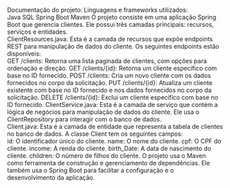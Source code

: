 Documentação do projeto:  Linguagens e frameworks utilizados:  
Java
SQL
Spring Boot
Maven
O projeto consiste em uma aplicação Spring Boot que gerencia clientes. Ele possui três camadas principais: recursos, serviços e entidades.  
ClientResources.java: Esta é a camada de recursos que expõe endpoints REST para manipulação de dados do cliente. Os seguintes endpoints estão disponíveis:  
GET /clients: Retorna uma lista paginada de clientes, com opções para ordenação e direção.
GET /clients/{id}: Retorna um cliente específico com base no ID fornecido.
POST /clients: Cria um novo cliente com os dados fornecidos no corpo da solicitação.
PUT /clients/{id}: Atualiza um cliente existente com base no ID fornecido e nos dados fornecidos no corpo da solicitação.
DELETE /clients/{id}: Exclui um cliente específico com base no ID fornecido.
ClientService.java: Esta é a camada de serviço que contém a lógica de negócios para manipulação de dados do cliente. Ele usa o ClientRepository para interagir com o banco de dados.  
Client.java: Esta é a camada de entidade que representa a tabela de clientes no banco de dados. A classe Client tem os seguintes campos:  
id: O identificador único do cliente.
name: O nome do cliente.
cpf: O CPF do cliente.
income: A renda do cliente.
birth_Date: A data de nascimento do cliente.
children: O número de filhos do cliente.
O projeto usa o Maven como ferramenta de construção e gerenciamento de dependências. Ele também usa o Spring Boot para facilitar a configuração e o desenvolvimento da aplicação.
